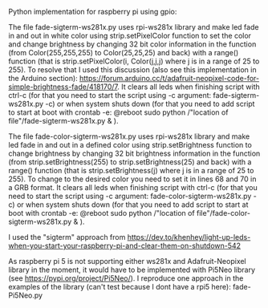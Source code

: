 Python implementation for raspberry pi using gpio:

The file fade-sigterm-ws281x.py uses rpi-ws281x library and make led fade in and out in white color using strip.setPixelColor function to set the color and change brightness by changing 32 bit color information in the function (from Color(255,255,255) to Color(25,25,25) and back) with a range() function (that is strip.setPixelColor(i, Color(j,j,j) where j is in a range of 25 to 255). To resolve that I used this discussion (also see this implementation in the Arduino section): https://forum.arduino.cc/t/adafruit-neopixel-code-for-simple-brightness-fade/418170/7. It clears all leds when finishing script with ctrl-c (for that you need to start the script using -c argument: fade-sigterm-ws281x.py -c) or when system shuts down (for that you need to add script to start at boot with crontab -e: @reboot sudo python /"location of file"/fade-sigterm-ws281x.py & ).

The file fade-color-sigterm-ws281x.py uses rpi-ws281x library and make led fade in and out in a defined color using strip.setBrightness function to change brightness by changing 32 bit brightness information in the function (from strip.setBrightness(255) to strip.setBrightness(25)  and back) with a range() function (that is strip.setBrightness(j) where j is in a range of 25 to 255). To change to the desired color you need to set it in lines 68 and 70 in a GRB format. It clears all leds when finishing script with ctrl-c (for that you need to start the script using -c argument: fade-color-sigterm-ws281x.py -c) or when system shuts down (for that you need to add script to start at boot with crontab -e: @reboot sudo python /"location of file"/fade-color-sigterm-ws281x.py & ).

I used the "sigterm" approach from https://dev.to/khenhey/light-up-leds-when-you-start-your-raspberry-pi-and-clear-them-on-shutdown-542

As raspberry pi 5 is not supporting either ws281x and Adafruit-Neopixel library in the moment, it would have to be implemented with Pi5Neo library (see https://pypi.org/project/Pi5Neo/). I reproduce one approach in the examples of the library (can't test because I dont have a rpi5 here): fade-Pi5Neo.py
